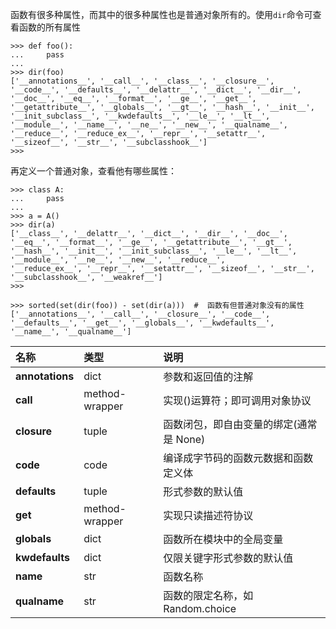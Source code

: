 函数有很多种属性，而其中的很多种属性也是普通对象所有的。使用```dir```命令可查看函数的所有属性

```
>>> def foo():
...     pass
... 
>>> dir(foo)
['__annotations__', '__call__', '__class__', '__closure__', '__code__', '__defaults__', '__delattr__', '__dict__', '__dir__',
'__doc__', '__eq__', '__format__', '__ge__', '__get__', '__getattribute__', '__globals__', '__gt__', '__hash__', '__init__',
'__init_subclass__', '__kwdefaults__', '__le__', '__lt__', '__module__', '__name__', '__ne__', '__new__', '__qualname__',
'__reduce__', '__reduce_ex__', '__repr__', '__setattr__', '__sizeof__', '__str__', '__subclasshook__']
>>> 

```

再定义一个普通对象，查看他有哪些属性：

```
>>> class A:
...     pass
... 
>>> a = A()
>>> dir(a)
['__class__', '__delattr__', '__dict__', '__dir__', '__doc__', '__eq__', '__format__', '__ge__', '__getattribute__', '__gt__',
'__hash__', '__init__', '__init_subclass__', '__le__', '__lt__', '__module__', '__ne__', '__new__', '__reduce__',
'__reduce_ex__', '__repr__', '__setattr__', '__sizeof__', '__str__', '__subclasshook__', '__weakref__']
>>> 
```

```
>>> sorted(set(dir(foo)) - set(dir(a)))  #  函数有但普通对象没有的属性
['__annotations__', '__call__', '__closure__', '__code__', '__defaults__', '__get__', '__globals__', '__kwdefaults__', 
'__name__', '__qualname__']
```

  |名称|	类型|	说明|
  |:-------|:-------|:-------|
  |__annotations__ | dict | 参数和返回值的注解 |
  |__call__ | method-wrapper | 实现()运算符；即可调用对象协议 |
  |__closure__ | tuple | 函数闭包，即自由变量的绑定(通常是 None) |
  | __code__ | code | 编译成字节码的函数元数据和函数定义体 |
  |__defaults__	| tuple | 形式参数的默认值 | 
  |__get__ | method-wrapper | 实现只读描述符协议 | 
  |__globals__ | dict | 函数所在模块中的全局变量 |
  |__kwdefaults__ | dict|仅限关键字形式参数的默认值|
  |__name__|str	|函数名称 | 
  |__qualname__	 | str|函数的限定名称，如 Random.choice|

